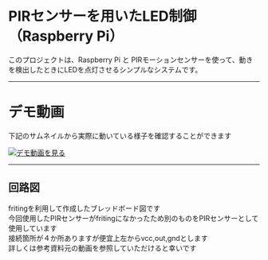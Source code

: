 # PIRセンサーを用いたLED制御（Raspberry Pi）

このプロジェクトは、Raspberry Pi と PIRモーションセンサーを使って、動きを検出したときにLEDを点灯させるシンプルなシステムです。

---

# デモ動画

下記のサムネイルから実際に動いている様子を確認することができます

[![デモ動画を見る](https://img.youtube.com/vi/YzNrK26kgYE/0.jpg)](https://www.youtube.com/watch?v=YzNrK26kgYE)

---

## 回路図

fritingを利用して作成したブレッドボード図です  
今回使用したPIRセンサーがfritingになかったため別のものをPIRセンサーとして使用しています  
接続箇所が４か所ありますが便宜上左からvcc,out,gndとします  
詳しくは参考資料元の動画を参照していただけると幸いです  


